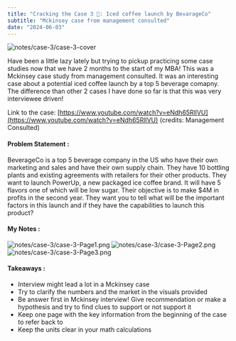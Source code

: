```yaml
---
title: "Cracking the Case 3 🔎: Iced coffee launch by BevarageCo"
subtitle: "Mckinsey case from management consulted"
date: "2024-06-03"
---
```

![notes/case-3/case-3-cover](/notes/case-3/case-3-cover.png)

Have been a little lazy lately but trying to pickup practicing some case studies now that we have 2 months to the start of my MBA! This was a Mckinsey case study from management consulted. It was an interesting case about a potential iced coffee launch by a top 5 beverage comapny. The difference than other 2 cases I have done so far is that this was very interviewee driven! 

Link to the case:  [https://www.youtube.com/watch?v=eNdh65RllVU](https://www.youtube.com/watch?v=eNdh65RllVU) (credits: Management Consulted)

#### Problem Statement :
BeverageCo is a top 5 beverage company in the US who have their own marketing and sales and have their own supply chain. They have 10 bottling plants and existing agreements with retailers for their other products. They want to launch PowerUp, a new packaged ice coffee brand. It will have 5 flavors one of which will be low sugar. Their objective is to make $4M in profits in the second year. They want you to tell what will be the important factors in this launch and if they have the capabilities to launch this product?

#### My Notes :
![notes/case-3/case-3-Page1.png](/notes/case-3/Case-3-Page1.png)
![notes/case-3/case-3-Page2.png](/notes/case-3/Case-3-Page2.png)
![notes/case-3/case-3-Page3.png](/notes/case-3/Case-3-Page3.png)

#### Takeaways :
- Interview might lead a lot in a Mckinsey case
- Try to clarify the numbers and the market in the visuals provided
- Be answer first in Mckinsey interview! Give recommendation or make a hypothesis and try to find clues to support or not support it
- Keep one page with the key information from the beginning of the case to refer back to 
- Keep the units clear in your math calculations
